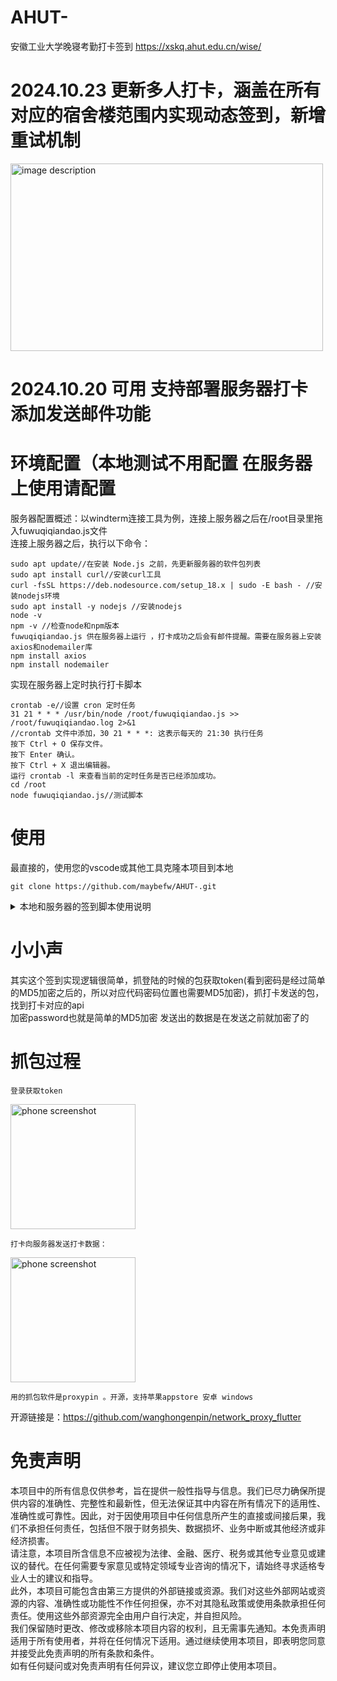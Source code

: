 # AHUT-
安徽工业大学晚寝考勤打卡签到 https://xskq.ahut.edu.cn/wise/
# 2024.10.23 更新多人打卡，涵盖在所有对应的宿舍楼范围内实现动态签到，新增重试机制
<img src="https://github.com/user-attachments/assets/12af871e-a12a-4c71-84ea-180aa2d2f1d3" alt="image description" width="500" height="300" />


# 2024.10.20 可用 支持部署服务器打卡 添加发送邮件功能
# 环境配置（本地测试不用配置 在服务器上使用请配置
服务器配置概述：以windterm连接工具为例，连接上服务器之后在/root目录里拖入fuwuqiqiandao.js文件  
连接上服务器之后，执行以下命令：
```
sudo apt update//在安装 Node.js 之前，先更新服务器的软件包列表  
sudo apt install curl//安装curl工具  
curl -fsSL https://deb.nodesource.com/setup_18.x | sudo -E bash - //安装nodejs环境  
sudo apt install -y nodejs //安装nodejs  
node -v  
npm -v //检查node和npm版本  
fuwuqiqiandao.js 供在服务器上运行 ，打卡成功之后会有邮件提醒。需要在服务器上安装axios和nodemailer库  
npm install axios  
npm install nodemailer
```
实现在服务器上定时执行打卡脚本  
```
crontab -e//设置 cron 定时任务   
31 21 * * * /usr/bin/node /root/fuwuqiqiandao.js >> /root/fuwuqiqiandao.log 2>&1   
//crontab 文件中添加，30 21 * * *: 这表示每天的 21:30 执行任务  
按下 Ctrl + O 保存文件。  
按下 Enter 确认。  
按下 Ctrl + X 退出编辑器。  
运行 crontab -l 来查看当前的定时任务是否已经添加成功。  
cd /root  
node fuwuqiqiandao.js//测试脚本
```

# 使用
最直接的，使用您的vscode或其他工具克隆本项目到本地   
```
git clone https://github.com/maybefw/AHUT-.git
```

<details>
  <summary>本地和服务器的签到脚本使用说明</summary>

  **本地测试使用 `qiandao.js`，无需额外安装库：**
  - 直接将 `qiandao.js` 文件中的学号替换为你自己的，密码替换为你自己的，经纬度替换为你自己的（需要通过 MD5 加密得到 32 位小写值）。MD5 转换网址：[https://tool.chinaz.com/tools/md5.aspx](https://tool.chinaz.com/tools/md5.aspx)。
  
  **服务器运行使用 `fuwuqiqiandao.js`，成功打卡后会有邮件提醒：**
  - 在服务器上运行时，需要安装 `axios` 和 `nodemailer` 库。
  - 将 `fuwuqiqiandao.js` 文件中的邮箱替换为你自己的，学号和密码替换为你自己的，经纬度替换为你自己的（也需要 MD5 加密得到的 32 位小写值）。

  **操作步骤：**
  1. 新建一个文件夹，将 `config.html` 和 `qiandao.js` 放入该文件夹。
  2. 使用浏览器打开此文件夹。
  3. 参考环境配置完成相关设置。
</details>

# 小小声
其实这个签到实现逻辑很简单，抓登陆的时候的包获取token(看到密码是经过简单的MD5加密之后的，所以对应代码密码位置也需要MD5加密)，抓打卡发送的包，找到打卡对应的api  
加密password也就是简单的MD5加密 发送出的数据是在发送之前就加密了的   
# 抓包过程
```
登录获取token
```
<img src="https://github.com/user-attachments/assets/1e3149ea-ec76-4088-b319-6d49ab4de9fd" alt="phone screenshot" width="200" />

```
打卡向服务器发送打卡数据：
```
<img src="https://github.com/user-attachments/assets/e8a133f4-156d-44de-b34d-97946a2963b1" alt="phone screenshot" width="200" />

```
用的抓包软件是proxypin 。开源，支持苹果appstore 安卓 windows
``` 
开源链接是：https://github.com/wanghongenpin/network_proxy_flutter
# 免责声明

本项目中的所有信息仅供参考，旨在提供一般性指导与信息。我们已尽力确保所提供内容的准确性、完整性和最新性，但无法保证其中内容在所有情况下的适用性、准确性或可靠性。因此，对于因使用项目中任何信息所产生的直接或间接后果，我们不承担任何责任，包括但不限于财务损失、数据损坏、业务中断或其他经济或非经济损害。  
请注意，本项目所含信息不应被视为法律、金融、医疗、税务或其他专业意见或建议的替代。在任何需要专家意见或特定领域专业咨询的情况下，请始终寻求适格专业人士的建议和指导。  
此外，本项目可能包含由第三方提供的外部链接或资源。我们对这些外部网站或资源的内容、准确性或功能性不作任何担保，亦不对其隐私政策或使用条款承担任何责任。使用这些外部资源完全由用户自行决定，并自担风险。  
我们保留随时更改、修改或移除本项目内容的权利，且无需事先通知。本免责声明适用于所有使用者，并将在任何情况下适用。通过继续使用本项目，即表明您同意并接受此免责声明的所有条款和条件。  
如有任何疑问或对免责声明有任何异议，建议您立即停止使用本项目。  







